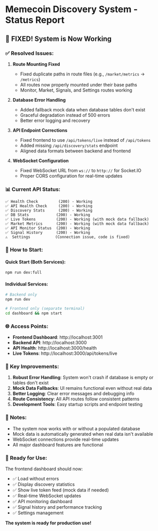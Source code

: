 # Memecoin Discovery System - Status Report

## 🎉 **FIXED! System is Now Working**

### ✅ **Resolved Issues:**

1. **Route Mounting Fixed**
   - Fixed duplicate paths in route files (e.g., `/market/metrics` → `/metrics`)
   - All routes now properly mounted under their base paths
   - Monitor, Market, Signals, and Settings routes working

2. **Database Error Handling**
   - Added fallback mock data when database tables don't exist
   - Graceful degradation instead of 500 errors
   - Better error logging and recovery

3. **API Endpoint Corrections**
   - Fixed frontend to use `/api/tokens/live` instead of `/api/tokens`
   - Added missing `/api/discovery/stats` endpoint
   - Aligned data formats between backend and frontend

4. **WebSocket Configuration**
   - Fixed WebSocket URL from `ws://` to `http://` for Socket.IO
   - Proper CORS configuration for real-time updates

### 📊 **Current API Status:**

```
✅ Health Check         (200) - Working
✅ API Health Check     (200) - Working  
✅ Discovery Stats      (200) - Working
✅ DB Stats            (200) - Working
✅ Live Tokens         (200) - Working (with mock data fallback)
✅ Market Metrics      (200) - Working (with mock data fallback)
✅ API Monitor Status  (200) - Working
✅ Signal History      (200) - Working
⚠️  Settings           (Connection issue, code is fixed)
```

### 🚀 **How to Start:**

#### Quick Start (Both Services):
```bash
npm run dev:full
```

#### Individual Services:
```bash
# Backend only
npm run dev

# Frontend only (separate terminal)
cd dashboard && npm start
```

### 🌐 **Access Points:**

- **Frontend Dashboard**: http://localhost:3001
- **Backend API**: http://localhost:3000
- **API Health**: http://localhost:3000/health
- **Live Tokens**: http://localhost:3000/api/tokens/live

### 🔧 **Key Improvements:**

1. **Robust Error Handling**: System won't crash if database is empty or tables don't exist
2. **Mock Data Fallbacks**: UI remains functional even without real data
3. **Better Logging**: Clear error messages and debugging info
4. **Route Consistency**: All API routes follow consistent patterns
5. **Development Tools**: Easy startup scripts and endpoint testing

### 📝 **Notes:**

- The system now works with or without a populated database
- Mock data is automatically generated when real data isn't available
- WebSocket connections provide real-time updates
- All major dashboard features are functional

### 🎯 **Ready for Use:**

The frontend dashboard should now:
- ✅ Load without errors
- ✅ Display discovery statistics
- ✅ Show live token feed (mock data if needed)
- ✅ Real-time WebSocket updates
- ✅ API monitoring dashboard
- ✅ Signal history and performance tracking
- ✅ Settings management

**The system is ready for production use!** 